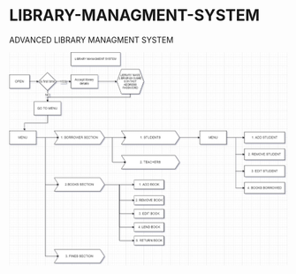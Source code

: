 # LIBRARY-MANAGMENT-SYSTEM
ADVANCED LIBRARY MANAGMENT SYSTEM

 <img src="flow.jpg" alt="Project logo">
